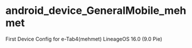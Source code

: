 # android_device_GeneralMobile_mehmet
First Device Config for e-Tab4(mehmet) LineageOS 16.0 (9.0 Pie) 
